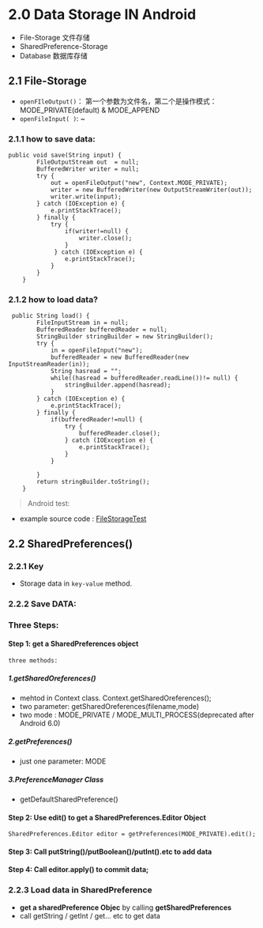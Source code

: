# 2.0 Data Storage IN Android 
     
* File-Storage 文件存储
* SharedPreference-Storage 
* Database 数据库存储     
     
## 2.1 File-Storage

* `openFIleOutput()`： 第一个参数为文件名，第二个是操作模式：MODE_PRIVATE(default) & MODE_APPEND    
* `openFileInput( )`: ~          
     
### 2.1.1 how to save data: 

```
public void save(String input) {
        FileOutputStream out  = null;
        BufferedWriter writer = null;
        try {
            out = openFileOutput("new", Context.MODE_PRIVATE);
            writer = new BufferedWriter(new OutputStreamWriter(out));
            writer.write(input);
        } catch (IOException e) {
            e.printStackTrace();
        } finally {
            try {
                if(writer!=null) {
                    writer.close();
                }
             } catch (IOException e) {
                e.printStackTrace();
            }
        }
    }
```     


### 2.1.2 how to load data?

```
 public String load() {
        FileInputStream in = null;
        BufferedReader bufferedReader = null;
        StringBuilder stringBuilder = new StringBuilder();
        try {
            in = openFileInput("new");
            bufferedReader = new BufferedReader(new InputStreamReader(in));
            String hasread = "";
            while((hasread = bufferedReader.readLine())!= null) {
                stringBuilder.append(hasread);
            }
        } catch (IOException e) {
            e.printStackTrace();
        } finally {
            if(bufferedReader!=null) {
                try {
                    bufferedReader.close();
                } catch (IOException e) {
                    e.printStackTrace();
                }
            }

        }
        return stringBuilder.toString();
    }
```     
     
> Android test: 

* example source code : [FileStorageTest](https://github.com/benny201/AndroidTestProjects/tree/master/FileStorageTest "FileStorageTest")     

## 2.2 SharedPreferences()     

### 2.2.1 Key 
* Storage data in `key-value` method.     
     
### 2.2.2 Save DATA:
### Three Steps:      
     
#### Step 1: get a SharedPreferences object      

`three methods: `
##### 1.getSharedOreferences()     
* mehtod in Context class. Context.getSharedOreferences();     
* two parameter: getSharedOreferences(filename,mode)
* two mode : MODE_PRIVATE / MODE_MULTI_PROCESS(deprecated after Android 6.0)     
     
##### 2.getPreferences()
* just one parameter: MODE

##### 3.PreferenceManager Class     
* getDefaultSharedPreference()     
     
#### Step 2: Use edit() to get a SharedPreferences.Editor Object      
```
SharedPreferences.Editor editor = getPreferences(MODE_PRIVATE).edit();
```     

#### Step 3: Call putString()/putBoolean()/putInt().etc to add data     
     
#### Step 4: Call editor.apply() to commit data;      
        
        
### 2.2.3 Load data in SharedPreference         

* **get a sharedPreference Objec** by calling **getSharedPreferences**        
* call getString / getInt / get... etc to get data       

